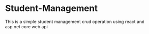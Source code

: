 # Student-Management
This is a simple student management crud operation using react and asp.net core web api
